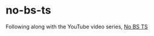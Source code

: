 # no-bs-ts
Following along with the YouTube video series, [No BS TS](https://www.youtube.com/playlist?list=PLNqp92_EXZBJYFrpEzdO2EapvU0GOJ09n)
